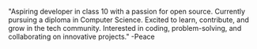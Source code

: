 "Aspiring developer in class 10 with a passion for open source.
Currently pursuing a diploma in Computer Science.
Excited to learn, contribute, and grow in the tech community.
Interested in coding, problem-solving, and collaborating on innovative projects."
-Peace
